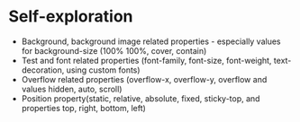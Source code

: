 # Self-exploration

-   Background, background image related properties - especially values for background-size (100% 100%, cover, contain)
-   Test and font related properties (font-family, font-size, font-weight, text-decoration, using custom fonts)
-   Overflow related properties (overflow-x, overflow-y, overflow and values hidden, auto, scroll)
-   Position property(static, relative, absolute, fixed, sticky-top, and properties top, right, bottom, left)
